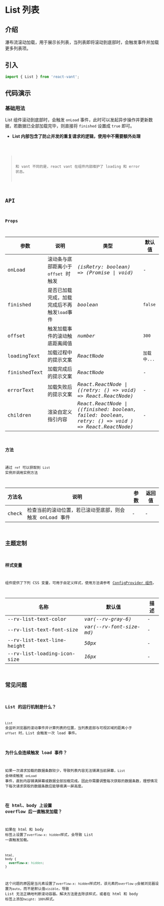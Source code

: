 # List 列表

## 介绍

瀑布流滚动加载，用于展示长列表，当列表即将滚动到底部时，会触发事件并加载更多列表项。

## 引入

```js
import { List } from 'react-vant';
```

## 代码演示

### 基础用法

List 组件滚动到底部时，会触发 `onLoad` 事件，此时可以发起异步操作并更新数据，若数据已全部加载完毕，则直接将 `finished` 设置成 `true` 即可。

- **List 内部包含了防止并发的重复请求的逻辑，使用中不需要额外处理**

<code src="./demo/base.tsx" />

> 和 vant 不同的是，react vant 在组件内部维护了 loading 和 error 状态。



## API

### Props

| 参数 | 说明 | 类型 | 默认值 |
| --- | --- | --- | --- |
| onLoad | 滚动条与底部距离小于 `offset` 时触发 | _(isRetry: boolean) => (Promise \| void)_ | - |
| finished | 是否已加载完成，加载完成后不再触发`load`事件 | _boolean_ | `false` |
| offset | 触发加载事件的滚动触底距离阈值 | _number_ | `300` |
| loadingText | 加载过程中的提示文案 | _ReactNode_ | `加载中...` |
| finishedText | 加载完成后的提示文案 | _ReactNode_ | - |
| errorText | 加载失败后的提示文案 | _React.ReactNode \| ((retry: () => void) => React.ReactNode)_ | - |
| children | 渲染自定义指引内容 | _React.ReactNode \|  ((finished: boolean, failed: boolean, <br/>retry: () => void ) => React.ReactNode)_ | - |

### 方法

通过 `ref` 可以获取到 `List` 实例并调用实例方法

| 方法名 | 说明 | 参数 | 返回值 |
| --- | --- | --- | --- |
| check | 检查当前的滚动位置，若已滚动至底部，则会触发 onLoad 事件 | - | - |

## 主题定制

### 样式变量

组件提供了下列 CSS 变量，可用于自定义样式，使用方法请参考 [ConfigProvider 组件](/components/config-provider)。

| 名称                        | 默认值                   | 描述 |
| --------------------------- | ------------------------ | ---- |
| --rv-list-text-color        | _var(--rv-gray-6)_       | -    |
| --rv-list-text-font-size    | _var(--rv-font-size-md)_ | -    |
| --rv-list-text-line-height  | _50px_                   | -    |
| --rv-list-loading-icon-size | _16px_                   | -    |

## 常见问题

### List 的运行机制是什么？

`List` 会监听浏览器的滚动事件并计算列表的位置，当列表底部与可视区域的距离小于 `offset` 时，List 会触发一次 load 事件。

### 为什么会连续触发 load 事件？

如果一次请求加载的数据条数较少，导致列表内容无法铺满当前屏幕，`List` 会继续触发 `onLoad` 事件，直到内容铺满屏幕或数据全部加载完成。因此你需要调整每次获取的数据条数，理想情况下每次请求获取的数据条数应能够填满一屏高度。

### 在 html、body 上设置 overflow 后一直触发加载？

如果在 html 和 body 标签上设置了`overflow-x: hidden`样式，会导致 List 一直触发加载。

```css
html,
body {
  overflow-x: hidden;
}
```

这个问题的原因是当元素设置了`overflow-x: hidden`样式时，该元素的`overflow-y`会被浏览器设置为`auto`，而不是默认值`visible`，导致 List 无法正确地判断滚动容器。解决方法是去除该样式，或者在 html 和 body 标签上添加`height: 100%`样式。
